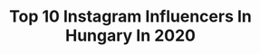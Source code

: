 ---
title: Top 10 Instagram Influencers In Hungary In 2020
description: >-
  Find top Instagram influencers in Hungary in 2020. Most popular hashtags: #budapest #ootd #balaton #autumn.
platform: Instagram
hits: 31
text_top: Identify the best Instagram profiles on inBeat.
text_bottom: Our database has 31 Instagram influencers like this in Hungary for you to work with.
profiles:
  - username: "themacarongirl.travels"
    fullname: >-
      𝐓𝐈𝐌𝐈  • 𝚝𝚛𝚊𝚟𝚎𝚕 𝚋𝚕𝚘𝚐𝚐𝚎𝚛
    bio: >-
      🇭🇺Budapest based #travelgirl • Macaron & Fashion lover 🔜 Hungary❤️ 📚 Insta tipps: @instazz.velem 👇🏻 𝘽𝙇𝙊𝙂, 𝙄𝙉𝙎𝙏𝘼 𝙒𝙊𝙍𝙆𝙎𝙃𝙊𝙋, 𝙋𝙍𝙀𝙎𝙀𝙏𝙎 👇🏻
    location: "Hungary"
    followers: 95811
    engagement: 314
    commentsToLikes: 0.032709
    id: ck139okkzmcno0i19f9x0g1cj
    verified: false
    hashtags: "#budapest, #balaton, #italy, #prettylittletrips"
  - username: "oksana_domoratskaya"
    fullname: >-
      Oksana Domoratskaya
    bio: >-
      Mercurian Bunny 🐰🌌 Traveling. Dreaming. Overthinking. Based in 📍Singapore 🌴 Follow me & I will share my strangeness with you.. 👽🖖🏻
    location: "Hungary"
    followers: 146623
    engagement: 114
    commentsToLikes: 0.058252
    id: ck0u1ozknxkyg0i19vq7tnq2q
    verified: false
    hashtags: "#atmosphere, #city, #view, #friday"
  - username: "schatzi_nadi"
    fullname: >-
      Schatzl Nadine
    bio: >-
      •[Handball player]🤾🏻‍♀️🇭🇺 •@ftc_kezilabda •@mkszkezilabda •@drkdorko •@dorkowomen •@dorkohungary •@marnyshungary
    location: "Hungary"
    followers: 12521
    engagement: 1537
    commentsToLikes: 0.005824
    id: ck134x2umym0u0i19ua3rw2z1
    verified: false
    hashtags: "#reklam, #marnys, #dorkofamily, #rekl"
  - username: "leonettatarcsa"
    fullname: >-
      Ⓛ Ⓔ Ⓞ Ⓝ Ⓔ Ⓣ Ⓣ Ⓐ
    bio: >-
      🇭🇺📍in 🇦🇪 🎓Msc Economist in Marketing 🎓Level 3 PT 🌺 @leonettafolklor 🔷Scitec Nutrition Athlete 🔷@healthyteddy1🥗 🔷@prettylittlething.me👗
    location: "Hungary"
    followers: 40827
    engagement: 457
    commentsToLikes: 0.054880
    id: ck0vy8u4f2sg40i1955lm31nf
    verified: false
    hashtags: "#classywomen, #pltdress, #teamscitec, #dubaifashion"
  - username: "nebald_oliver"
    fullname: >-
      Nébald Olivér
    bio: >-
      
    location: "Hungary"
    followers: 89476
    engagement: 485
    commentsToLikes: 0.003034
    id: ck134sk9uxzqa0i19erhad611
    verified: false
    hashtags: "#burnzero, #nemelvagyunk, #chill, #zerocukor"
  - username: "szabo__boglarka"
    fullname: >-
      BOGLARKA SZABO
    bio: >-
      Hungarian🇭🇺 📍Budapest 👤Freelance model 💪🏽Fitness lover 🎓University student 🍽Hobby chef
    location: "Hungary"
    followers: 61666
    engagement: 302
    commentsToLikes: 0.008823
    id: ck14iwalkhgdu0i19czt94x3d
    verified: false
    hashtags: "#outfit, #ootd, #budapest, #reklam"
  - username: "nomi.hu"
    fullname: >-
      Nomi 糯米 ♥️
    bio: >-
      #vegan #34yo 📍BP My gallery: @nomi_artmodel @nomimage @budaflashstudio
    location: "Hungary"
    followers: 151644
    engagement: 166
    commentsToLikes: 0.024920
    id: ck0tyo45onhcq0i19p9nz0oai
    verified: false
    hashtags: "#done, #azores, #feh, #veganlife"
  - username: "horvathrobert_photography"
    fullname: >-
      ✘ 𝗛𝗼𝗿𝘃𝗮𝘁𝗵 𝗥𝗼𝗯𝗲𝗿𝘁
    bio: >-
      ▪︎ 𝗣𝗵𝗼𝘁𝗼𝗴𝗿𝗮𝗽𝗵𝗲𝗿 | Content creator ▪︎ Canon EOS 250D ⦿ ▪︎ Portré oldalam: @hrphoto_portrait ▪︎ Fotózásért írjatok DM-et! ➢ ▪︎ Új interjú↓
    location: "Hungary"
    followers: 8763
    engagement: 1349
    commentsToLikes: 0.048309
    id: ck0u0697asrej0i19qfvgatin
    verified: false
    hashtags: "#elmenyekitthon, #soksz, #lakebalaton, #balaton"
  - username: "amy.shih_tzu"
    fullname: >-
      Amy
    bio: >-
      ° 🐶 I'm Amy, the Shih-tzu ° 🇭🇺 I live in Hungary ° 🎂 I was born on October 10, 2017 ° 😍 My favorites: balls, plastic bowls, eating, walking
    location: "Hungary"
    followers: 53629
    engagement: 296
    commentsToLikes: 0.082544
    id: ck13atr5us5410i19l9w1x2sp
    verified: false
    hashtags: "#shihtzulovers, #puppiesofinstagram, #doglife, #ilovemydog"
  - username: "missbalaton"
    fullname: >-
      Miss Balaton Beauty Contest
    bio: >-
      👑 Hivatalos Miss Balaton oldal/ Official page of Miss Balaton (Hungary) 🇭🇺👑
    location: "Hungary"
    followers: 19163
    engagement: 144
    commentsToLikes: 0.007646
    id: ck0tvb23han9z0i19setepyb2
    verified: false
    hashtags: "#missbalaton2020, #staystrong, #sze, #missbalatongirls"
---